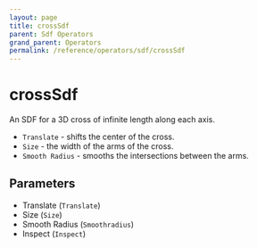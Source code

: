 ```yaml
---
layout: page
title: crossSdf
parent: Sdf Operators
grand_parent: Operators
permalink: /reference/operators/sdf/crossSdf
---
```


# crossSdf

An SDF for a 3D cross of infinite length along each axis.

* `Translate` - shifts the center of the cross.
* `Size` - the width of the arms of the cross.
* `Smooth Radius` - smooths the intersections between the arms.

## Parameters

* Translate (`Translate`)
* Size (`Size`)
* Smooth Radius (`Smoothradius`)
* Inspect (`Inspect`)
